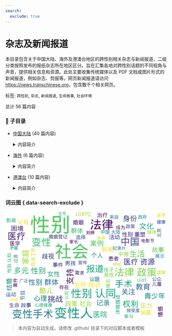 ```yaml
---
search:
  exclude: true
---
```



# 杂志及新闻报道

本目录包含关于中国大陆、海外及港澳台地区的跨性别相关杂志与新闻报道，二级分类按照发布的报纸杂志所在地区区分。旨在汇集各地对跨性别话题的不同视角与声音，提供相关信息和资源。此处主要收集传统媒体以及 PDF 文档或图片形式的新闻报道，例如杂志、剪报等。网页新闻报道请访问 <https://news.transchinese.org>，包含数千个相关网页。


标签: `跨性别`, `杂志`, `新闻报道`, `生命故事`, `社会环境`


总计 56 篇内容


### 📁 子目录

- [中国大陆](中国大陆) (40 篇内容)
  <details><summary>内容简介</summary>

  这一目录收录了来自中国大陆的杂志和新闻报道，涵盖了跨性别群体的各种生活与社会现象，提供了真实的视角和声音，展示了跨性别者在社会中所面临的挑战与成就。
  </details>
- [海外](海外) (6 篇内容)
  <details><summary>内容简介</summary>

  此目录包含与跨性别相关的国际杂志和新闻报道，旨在分享海外跨性别群体的生活、挑战和成就。这些报道和文章提供了宝贵的视角，加深公众对跨性别议题的理解，促进社会包容。
  </details>
- [港澳台](港澳台) (10 篇内容)
  <details><summary>内容简介</summary>

  本目录收录与港澳台地区相关的跨性别报道与杂志内容，包括对跨性别者的生活、法律、医疗等多方面的报道，旨在宣传和提高社会对跨性别问题的认知与理解。
  </details>



### 词云图 { data-search-exclude }

![./杂志及新闻报道摘要词云图](abstracts_wordcloud.png)


> 本内容为自动生成，请修改 .github/ 目录下的对应脚本或者模板
